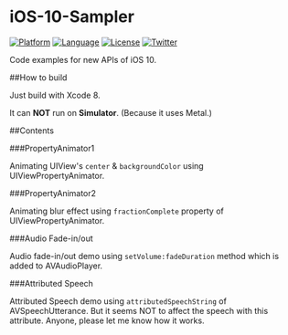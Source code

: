 # iOS-10-Sampler

[![Platform](http://img.shields.io/badge/platform-ios-blue.svg?style=flat
)](https://developer.apple.com/iphone/index.action)
[![Language](http://img.shields.io/badge/language-swift-brightgreen.svg?style=flat
)](https://developer.apple.com/swift)
[![License](http://img.shields.io/badge/license-MIT-lightgrey.svg?style=flat
)](http://mit-license.org)
[![Twitter](https://img.shields.io/badge/twitter-@shu223-blue.svg?style=flat)](http://twitter.com/shu223)


Code examples for new APIs of iOS 10.


##How to build

Just build with Xcode 8.

It can **NOT** run on **Simulator**. (Because it uses Metal.)


##Contents

###PropertyAnimator1

Animating UIView's `center` & `backgroundColor` using UIViewPropertyAnimator.

###PropertyAnimator2

Animating blur effect using `fractionComplete` property of UIViewPropertyAnimator.

###Audio Fade-in/out

Audio fade-in/out demo using `setVolume:fadeDuration` method which is added to AVAudioPlayer.

###Attributed Speech

Attributed Speech demo using `attributedSpeechString` of AVSpeechUtterance. But it seems NOT to affect the speech with this attribute. Anyone, please let me know how it works.
